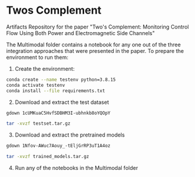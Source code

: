 # Twos Complement
Artifacts Repository for the paper "Two's Complement: Monitoring Control Flow Using Both Power and Electromagnetic Side Channels"

The Multimodal folder contains a notebook for any one out of the three integration approaches that were presented in the paper.
To prepare the environment to run them:

1. Create the environment:
```bash
conda create --name testenv python=3.8.15
conda activate testenv
conda install --file requirements.txt
```


2. Download and extract the test dataset
```bash
gdown 1cUMKuaC5HvfSDBHM3I-ubhnkb8oYQOpY
```
```bash
tar -xvzf testset.tar.gz
```

3. Download and extract the pretrained models
```bash
gdown 1Nfov-AWuc7Aouy_-tEljGrRP3uT1A4oz
```

```bash
tar -xvzf trained_models.tar.gz
```

4. Run any of the notebooks in the Multimodal folder
